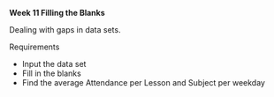 **Week 11 Filling the Blanks**

Dealing with gaps in data sets.

Requirements

   - Input the data set
   - Fill in the blanks 
   - Find the average Attendance per Lesson and Subject per weekday